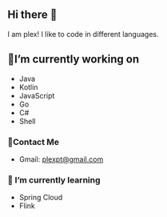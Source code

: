 ## Hi there 👋

I am plex!  I like to code in different languages. 

## 🔭I’m currently working on

- Java
- Kotlin
- JavaScript
- Go
- C#
- Shell

### 💬Contact Me

- Gmail: plexpt@gmail.com

### 🌱 I’m currently learning

- Spring Cloud
- Flink

